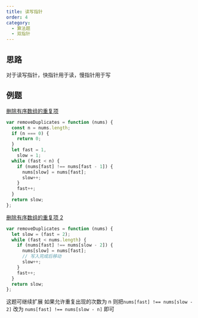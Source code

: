 ```yaml
---
title: 读写指针
order: 4
category:
  - 算法题
  - 双指针
---
```


## 思路

对于读写指针，快指针用于读，慢指针用于写

## 例题

[删除有序数组的重复项](https://leetcode.cn/problems/remove-duplicates-from-sorted-array/)

```js
var removeDuplicates = function (nums) {
  const n = nums.length;
  if (n === 0) {
    return 0;
  }
  let fast = 1,
    slow = 1;
  while (fast < n) {
    if (nums[fast] !== nums[fast - 1]) {
      nums[slow] = nums[fast];
      slow++;
    }
    fast++;
  }
  return slow;
};
```

[删除有序数组的重复项 2](https://leetcode.cn/problems/remove-duplicates-from-sorted-array-ii/description/)

```js
var removeDuplicates = function (nums) {
  let slow = (fast = 2);
  while (fast < nums.length) {
    if (nums[fast] !== nums[slow - 2]) {
      nums[slow] = nums[fast];
      // 写入完成后移动
      slow++;
    }
    fast++;
  }
  return slow;
};
```

这题可继续扩展 如果允许重复出现的次数为 n
则把`nums[fast] !== nums[slow - 2]` 改为 `nums[fast] !== nums[slow - n]` 即可
